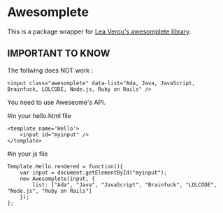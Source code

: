 Awesomplete
=====================

This is a package wrapper for [Lea Verou's awesomplete library](http://leaverou.github.io/awesomplete/).

## IMPORTANT TO KNOW

The follwing does NOT work :

    <input class="awesomplete" data-list="Ada, Java, JavaScript, Brainfuck, LOLCODE, Node.js, Ruby on Rails" />

You need to use Aweseome's API.


#in your hello.html file

    <template name='Hello'>
        <input id="myinput" />
    </template>

#in your js file

    Template.Hello.rendered = function(){
        var input = document.getElementById("myinput");
        new Awesomplete(input, {
            list: ["Ada", "Java", "JavaScript", "Brainfuck", "LOLCODE", "Node.js", "Ruby on Rails"]
        });
    };

